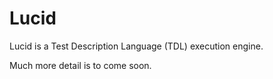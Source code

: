 # Lucid

Lucid is a Test Description Language (TDL) execution engine.

Much more detail is to come soon.